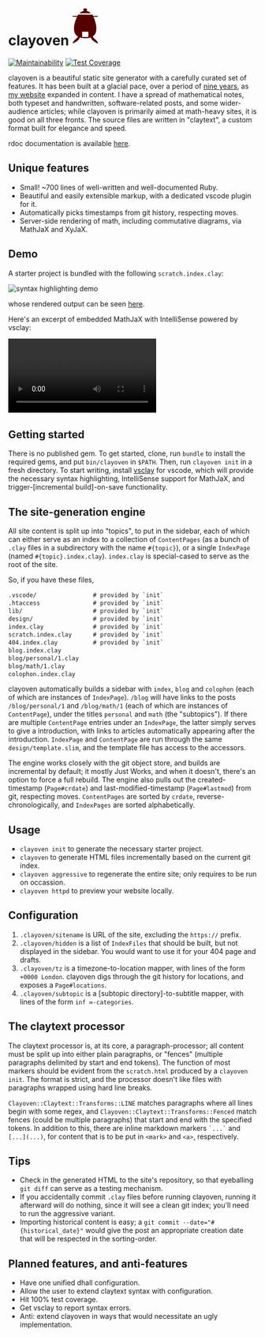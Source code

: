 # clayoven ![logo](assets/clayoven.png)

[![Maintainability](https://img.shields.io/codeclimate/maintainability/artagnon/clayoven?style=for-the-badge&logo=code-climate&labelColor=000000&label=Maintainability)](https://codeclimate.com/github/artagnon/clayoven/maintainability)
[![Test Coverage](https://img.shields.io/codeclimate/coverage/artagnon/clayoven?style=for-the-badge&logo=code-climate&labelColor=000000&label=Test%20Coverage)](https://codeclimate.com/github/artagnon/clayoven/test_coverage)

clayoven is a beautiful static site generator with a carefully curated set of features. It has been built at a glacial pace, over a period of [nine years](https://github.com/artagnon/clayoven/commit/d4d40161e9f76dbe74078c669de9af698cf621d6), as [my website](https://artagnon.com) expanded in content. I have a spread of mathematical notes, both typeset and handwritten, software-related posts, and some wider-audience articles; while clayoven is primarily aimed at math-heavy sites, it is good on all three fronts. The source files are written in "claytext", a custom format built for elegance and speed.

rdoc documentation is available [here](http://artagnon.github.io/clayoven/).

## Unique features

- Small! ~700 lines of well-written and well-documented Ruby.
- Beautiful and easily extensible markup, with a dedicated vscode plugin for it.
- Automatically picks timestamps from git history, respecting moves.
- Server-side rendering of math, including commutative diagrams, via MathJaX and XyJaX.

## Demo

A starter project is bundled with the following `scratch.index.clay`:

![syntax highlighting demo](https://user-images.githubusercontent.com/37226/113478818-91a7f280-948b-11eb-87f0-3610f2aa3160.png)

whose rendered output can be seen [here](https://artagnon.com/scratch).

Here's an excerpt of embedded MathJaX with IntelliSense powered by vsclay:

![IntelliSense demo](https://user-images.githubusercontent.com/37226/113474233-24866400-946f-11eb-8e72-b82460d16c71.mp4)

## Getting started

There is no published gem. To get started, clone, run `bundle` to install the required gems, and put `bin/clayoven` in `$PATH`. Then, run `clayoven init` in a fresh directory. To start writing, install [vsclay](https://marketplace.visualstudio.com/items?itemName=artagnon.vsclay) for vscode, which will provide the necessary syntax highlighting, IntelliSense support for MathJaX, and trigger-[incremental build]-on-save functionality.

## The site-generation engine

All site content is split up into "topics", to put in the sidebar, each of which can either serve as an index to a collection of `ContentPages` (as a bunch of `.clay` files in a subdirectory with the name `#{topic}`), or a single `IndexPage` (named `#{topic}.index.clay`). `index.clay` is special-cased to serve as the root of the site.

So, if you have these files,

    .vscode/                # provided by `init`
    .htaccess               # provided by `init`
    lib/                    # provided by `init`
    design/                 # provided by `init`
    index.clay              # provided by `init`
    scratch.index.clay      # provided by `init`
    404.index.clay          # provided by `init`
    blog.index.clay
    blog/personal/1.clay
    blog/math/1.clay
    colophon.index.clay

clayoven automatically builds a sidebar with `index`, `blog` and `colophon` (each of which are instances of `IndexPage`). `/blog` will have links to the posts `/blog/personal/1` and `/blog/math/1` (each of which are instances of `ContentPage`), under the titles `personal` and `math` (the "subtopics"). If there are multiple `ContentPage` entries under an `IndexPage`, the latter simply serves to give a introduction, with links to articles automatically appearing after the introduction. `IndexPage` and `ContentPage` are run through the same `design/template.slim`, and the template file has access to the accessors.

The engine works closely with the git object store, and builds are incremental by default; it mostly Just Works, and when it doesn't, there's an option to force a full rebuild. The engine also pulls out the created-timestamp (`Page#crdate`) and last-modified-timestamp (`Page#lastmod`) from git, respecting moves. `ContentPages` are sorted by `crdate`, reverse-chronologically, and `IndexPages` are sorted alphabetically.

## Usage

- `clayoven init` to generate the necessary starter project.
- `clayoven` to generate HTML files incrementally based on the current git index.
- `clayoven aggressive` to regenerate the entire site; only requires to be run on occassion.
- `clayoven httpd` to preview your website locally.

## Configuration

1. `.clayoven/sitename` is URL of the site, excluding the `https://` prefix.
2. `.clayoven/hidden` is a list of `IndexFiles` that should be built, but not displayed in the sidebar. You would want to use it for your 404 page and drafts.
3. `.clayoven/tz` is a timezone-to-location mapper, with lines of the form `+0000 London`. clayoven digs through the git history for locations, and exposes a `Page#locations`.
4. `.clayoven/subtopic` is a [subtopic directory]-to-subtitle mapper, with lines of the form `inf ∞-categories`.

## The claytext processor

The claytext processor is, at its core, a paragraph-processor; all content must be split up into either plain paragraphs, or "fences" (multiple paragraphs delimited by start and end tokens). The function of most markers should be evident from the `scratch.html` produced by a `clayoven init`. The format is strict, and the processor doesn't like files with paragraphs wrapped using hard line breaks.

`Clayoven::Claytext::Transforms::LINE` matches paragraphs where all lines begin with some regex, and `Clayoven::Claytext::Transforms::Fenced` match fences (could be multiple paragraphs) that start and end with the specified tokens. In addition to this, there are inline markdown markers `` `...` `` and `[...](...)`, for content that is to be put in `<mark>` and `<a>`, respectively.

## Tips

- Check in the generated HTML to the site's repository, so that eyeballing `git diff` can serve as a testing mechanism.
- If you accidentally commit `.clay` files before running clayoven, running it afterward will do nothing, since it will see a clean git index; you'll need to run the aggressive variant.
- Importing historical content is easy; a `git commit --date="#{historical_date}"` would give the post an appropriate creation date that will be respected in the sorting-order.

## Planned features, and anti-features

- Have one unified dhall configuration.
- Allow the user to extend claytext syntax with configuration.
- Hit 100% test coverage.
- Get vsclay to report syntax errors.
- Anti: extend clayoven in ways that would necessitate an ugly implementation.
